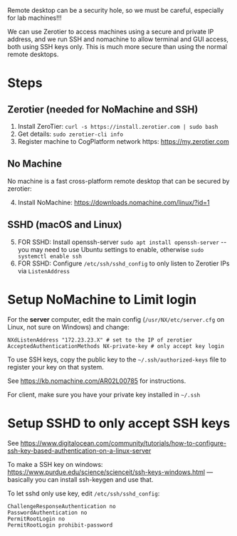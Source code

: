 Remote desktop can be a security hole, so we must be careful, especially for lab machines!!!

We can use Zerotier to access machines using a secure and private IP address, and we run SSH and nomachine to allow terminal and GUI access, both using SSH keys only. This is much more secure than using the normal remote desktops.

# Steps

## Zerotier (needed for NoMachine and SSH)

1. Install ZeroTier: `curl -s https://install.zerotier.com | sudo bash`
2. Get details: `sudo zerotier-cli info`
3. Register machine to CogPlatform network https: <https://my.zerotier.com>

## No Machine

No machine is a fast cross-platform remote desktop that can be secured by zerotier:

4. Install NoMachine: https://downloads.nomachine.com/linux/?id=1

## SSHD (macOS and Linux)

5. FOR SSHD: Install openssh-server `sudo apt install openssh-server` -- you may need to use Ubuntu settings to enable, otherwise `sudo systemctl enable ssh`
6. FOR SSHD: Configure `/etc/ssh/sshd_config` to only listen to Zerotier IPs via `ListenAddress`

# Setup NoMachine to Limit login

For the **server** computer, edit the main config (`/usr/NX/etc/server.cfg` on Linux, not sure on Windows) and change:

```
NXdListenAddress "172.23.23.X" # set to the IP of zerotier
AcceptedAuthenticationMethods NX-private-key # only accept key login
```

To use SSH keys, copy the public key to the `~/.ssh/authorized-keys` file to register your key on that system.

See https://kb.nomachine.com/AR02L00785 for instructions.

For client, make sure you have your private key installed in `~/.ssh`

# Setup SSHD to only accept SSH keys

See https://www.digitalocean.com/community/tutorials/how-to-configure-ssh-key-based-authentication-on-a-linux-server

To make a SSH key on windows: https://www.purdue.edu/science/scienceit/ssh-keys-windows.html — basically you can install ssh-keygen and use that.

To let sshd only use key, edit `/etc/ssh/sshd_config`:

```
ChallengeResponseAuthentication no
PasswordAuthentication no
PermitRootLogin no
PermitRootLogin prohibit-password
```


